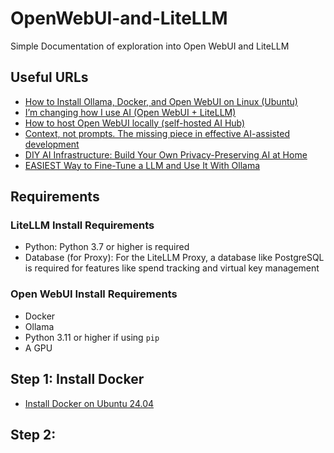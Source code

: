 # OpenWebUI-and-LiteLLM
Simple Documentation of exploration into Open WebUI and LiteLLM

## Useful URLs
- [How to Install Ollama, Docker, and Open WebUI on Linux (Ubuntu)](https://www.youtube.com/watch?v=TsTJVd9LciY)
- [I’m changing how I use AI (Open WebUI + LiteLLM) ](https://www.youtube.com/watch?v=nQCOTzS5oU0)
- [How to host Open WebUI locally (self-hosted AI Hub)](https://www.youtube.com/watch?v=JJ_0-pAOIEk)
- [Context, not prompts. The missing piece in effective AI-assisted development](https://butschster.medium.com/context-not-prompts-the-missing-piece-in-effective-ai-assisted-development-080f90174953)
- [DIY AI Infrastructure: Build Your Own Privacy-Preserving AI at Home](https://www.youtube.com/watch?v=BvCOZrqGyNU)
- [EASIEST Way to Fine-Tune a LLM and Use It With Ollama](https://www.youtube.com/watch?v=pxhkDaKzBaY)

## Requirements

### LiteLLM Install Requirements
- Python: Python 3.7 or higher is required
- Database (for Proxy): For the LiteLLM Proxy, a database like PostgreSQL is required for features like spend tracking and virtual key management

### Open WebUI Install Requirements
- Docker
- Ollama
- Python 3.11 or higher if using `pip`
- A GPU

## Step 1: Install Docker
- [Install Docker on Ubuntu 24.04](./Docker.md)

## Step 2: 